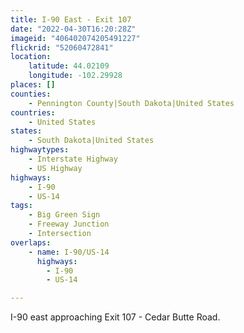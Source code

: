 ```yaml
---
title: I-90 East - Exit 107
date: "2022-04-30T16:20:28Z"
imageid: "406402074205491227"
flickrid: "52060472841"
location:
    latitude: 44.02109
    longitude: -102.29928
places: []
counties:
    - Pennington County|South Dakota|United States
countries:
    - United States
states:
    - South Dakota|United States
highwaytypes:
    - Interstate Highway
    - US Highway
highways:
    - I-90
    - US-14
tags:
    - Big Green Sign
    - Freeway Junction
    - Intersection
overlaps:
    - name: I-90/US-14
      highways:
        - I-90
        - US-14

---
```

I-90 east approaching Exit 107 - Cedar Butte Road.